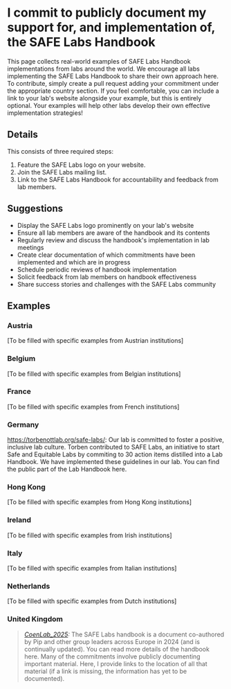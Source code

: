 # I commit to publicly document my support for, and implementation of, the SAFE Labs Handbook

This page collects real-world examples of SAFE Labs Handbook implementations from labs around the world. We encourage all labs implementing the SAFE Labs Handbook to share their own approach here. To contribute, simply create a pull request adding your commitment under the appropriate country section. If you feel comfortable, you can include a link to your lab's website alongside your example, but this is entirely optional. Your examples will help other labs develop their own effective implementation strategies!

## Details
This consists of three required steps:
1. Feature the SAFE Labs logo on your website.
2. Join the SAFE Labs mailing list.
3. Link to the SAFE Labs Handbook for accountability and feedback from lab members.

## Suggestions
- Display the SAFE Labs logo prominently on your lab's website
- Ensure all lab members are aware of the handbook and its contents
- Regularly review and discuss the handbook's implementation in lab meetings
- Create clear documentation of which commitments have been implemented and which are in progress
- Schedule periodic reviews of handbook implementation
- Solicit feedback from lab members on handbook effectiveness
- Share success stories and challenges with the SAFE Labs community

## Examples

### Austria
[To be filled with specific examples from Austrian institutions]

### Belgium
[To be filled with specific examples from Belgian institutions]

### France
[To be filled with specific examples from French institutions]

### Germany
https://torbenottlab.org/safe-labs/: Our lab is committed to foster a positive, inclusive lab culture. Torben contributed to SAFE Labs, an initiative to start Safe and Equitable Labs by commiting to 30 action items distilled into a Lab Handbook. We have implemented these guidelines in our lab. You can find the public part of the Lab Handbook here.

### Hong Kong
[To be filled with specific examples from Hong Kong institutions]

### Ireland
[To be filled with specific examples from Irish institutions]

### Italy
[To be filled with specific examples from Italian institutions]

### Netherlands
[To be filled with specific examples from Dutch institutions]

### United Kingdom
>_[CoenLab_2025](https://coen-lab.com/):_ The SAFE Labs handbook is a document co-authored by Pip and other group leaders across Europe in 2024 (and is continually updated). You can read more details of the handbook here. Many of the commitments involve publicly documenting important material. Here, I provide links to the location of all that material (if a link is missing, the information has yet to be documented).

